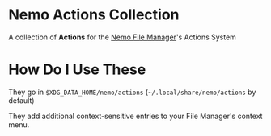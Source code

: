 # Nemo Actions Collection
A collection of **Actions** for the [Nemo File Manager](https://github.com/linuxmint/nemo)'s Actions System

# How Do I Use These

They go in `$XDG_DATA_HOME/nemo/actions` (`~/.local/share/nemo/actions` by default)

They add additional context-sensitive entries to your File Manager's context menu.


